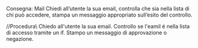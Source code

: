 Consegna:
Mail
Chiedi all’utente la sua email,
controlla che sia nella lista di chi può accedere,
stampa un messaggio appropriato sull’esito del controllo.

//Procedura\\
Chiedo all'utente la sua email.
Controllo se l'eamil é nella lista di accesso tramite un if.
Stampo un messaggio di approvazione o negazione.